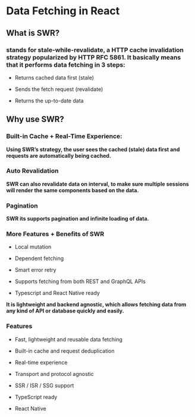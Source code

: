 # Data Fetching in React

## What is SWR?

### stands for stale-while-revalidate, a HTTP cache invalidation strategy popularized by HTTP RFC 5861. It basically means that it performs data fetching in 3 steps:

- Returns cached data first (stale)

- Sends the fetch request (revalidate)

- Returns the up-to-date data

## Why use SWR?

### Built-in Cache + Real-Time Experience:

**Using SWR’s strategy, the user sees the cached (stale) data first and requests are automatically being cached.**

### Auto Revalidation

**SWR can also revalidate data on interval, to make sure multiple sessions will render the same components based on the data.**

###  Pagination

**SWR its supports pagination and infinite loading of data.**

### More Features + Benefits of SWR

- Local mutation

- Dependent fetching

- Smart error retry

- Supports fetching from both REST and GraphQL APIs

- Typescript and React Native ready

**It is lightweight and backend agnostic, which allows fetching data from any kind of API or database quickly and easily.**

### Features

- Fast, lightweight and reusable data fetching

- Built-in cache and request deduplication

- Real-time experience

- Transport and protocol agnostic

- SSR / ISR / SSG support

- TypeScript ready

- React Native



